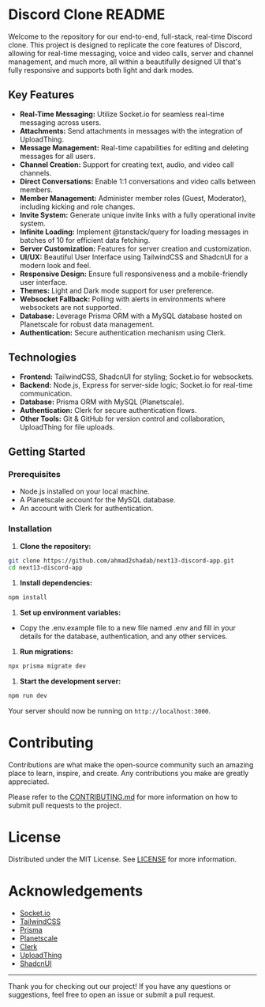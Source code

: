 # Discord Clone README

Welcome to the repository for our end-to-end, full-stack, real-time Discord clone. This project is designed to replicate the core features of Discord, allowing for real-time messaging, voice and video calls, server and channel management, and much more, all within a beautifully designed UI that's fully responsive and supports both light and dark modes.

## Key Features

- **Real-Time Messaging:** Utilize Socket.io for seamless real-time messaging across users.
- **Attachments:** Send attachments in messages with the integration of UploadThing.
- **Message Management:** Real-time capabilities for editing and deleting messages for all users.
- **Channel Creation:** Support for creating text, audio, and video call channels.
- **Direct Conversations:** Enable 1:1 conversations and video calls between members.
- **Member Management:** Administer member roles (Guest, Moderator), including kicking and role changes.
- **Invite System:** Generate unique invite links with a fully operational invite system.
- **Infinite Loading:** Implement @tanstack/query for loading messages in batches of 10 for efficient data fetching.
- **Server Customization:** Features for server creation and customization.
- **UI/UX:** Beautiful User Interface using TailwindCSS and ShadcnUI for a modern look and feel.
- **Responsive Design:** Ensure full responsiveness and a mobile-friendly user interface.
- **Themes:** Light and Dark mode support for user preference.
- **Websocket Fallback:** Polling with alerts in environments where websockets are not supported.
- **Database:** Leverage Prisma ORM with a MySQL database hosted on Planetscale for robust data management.
- **Authentication:** Secure authentication mechanism using Clerk.

## Technologies

- **Frontend:** TailwindCSS, ShadcnUI for styling; Socket.io for websockets.
- **Backend:** Node.js, Express for server-side logic; Socket.io for real-time communication.
- **Database:** Prisma ORM with MySQL (Planetscale).
- **Authentication:** Clerk for secure authentication flows.
- **Other Tools:** Git & GitHub for version control and collaboration, UploadThing for file uploads.

## Getting Started

### Prerequisites

- Node.js installed on your local machine.
- A Planetscale account for the MySQL database.
- An account with Clerk for authentication.

### Installation

1. **Clone the repository:**

```bash
git clone https://github.com/ahmad2shadab/next13-discord-app.git
cd next13-discord-app
```

1. **Install dependencies:**

```bash
npm install
```

1. **Set up environment variables:**

- Copy the .env.example file to a new file named .env and fill in your details for the database, authentication, and any other services.

1. **Run migrations:**

```bash
npx prisma migrate dev

```

1. **Start the development server:**

```bash
npm run dev

```

Your server should now be running on `http://localhost:3000`.

# Contributing

Contributions are what make the open-source community such an amazing place to learn, inspire, and create. Any contributions you make are greatly appreciated.

Please refer to the [CONTRIBUTING.md](CONTRIBUTING.md) for more information on how to submit pull requests to the project.

# License

Distributed under the MIT License. See [LICENSE](LICENSE) for more information.

# Acknowledgements

- [Socket.io](https://socket.io/)
- [TailwindCSS](https://tailwindcss.com/)
- [Prisma](https://www.prisma.io/)
- [Planetscale](https://planetscale.com/)
- [Clerk](https://clerk.dev/)
- [UploadThing](https://uploadthing.com/)
- [ShadcnUI](https://ui.shadcn.com/)

---

Thank you for checking out our project! If you have any questions or suggestions, feel free to open an issue or submit a pull request.
